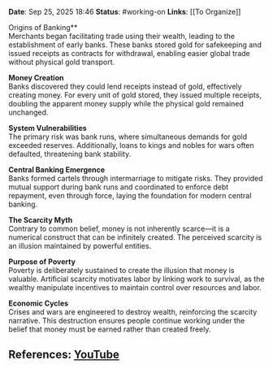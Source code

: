 **Date**: Sep 25, 2025 18:46
**Status**: #working-on
**Links**: [[To Organize]] 

Origins of Banking**  
Merchants began facilitating trade using their wealth, leading to the establishment of early banks. These banks stored gold for safekeeping and issued receipts as contracts for withdrawal, enabling easier global trade without physical gold transport.

**Money Creation**  
Banks discovered they could lend receipts instead of gold, effectively creating money. For every unit of gold stored, they issued multiple receipts, doubling the apparent money supply while the physical gold remained unchanged.

**System Vulnerabilities**  
The primary risk was bank runs, where simultaneous demands for gold exceeded reserves. Additionally, loans to kings and nobles for wars often defaulted, threatening bank stability.

**Central Banking Emergence**  
Banks formed cartels through intermarriage to mitigate risks. They provided mutual support during bank runs and coordinated to enforce debt repayment, even through force, laying the foundation for modern central banking.

**The Scarcity Myth**  
Contrary to common belief, money is not inherently scarce—it is a numerical construct that can be infinitely created. The perceived scarcity is an illusion maintained by powerful entities.

**Purpose of Poverty**  
Poverty is deliberately sustained to create the illusion that money is valuable. Artificial scarcity motivates labor by linking work to survival, as the wealthy manipulate incentives to maintain control over resources and labor.

**Economic Cycles**  
Crises and wars are engineered to destroy wealth, reinforcing the scarcity narrative. This destruction ensures people continue working under the belief that money must be earned rather than created freely.

## References: [YouTube](https://www.youtube.com/watch?v=tOm_aF_SB-k)
